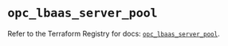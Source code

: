 # `opc_lbaas_server_pool`

Refer to the Terraform Registry for docs: [`opc_lbaas_server_pool`](https://registry.terraform.io/providers/hashicorp/opc/1.4.1/docs/resources/lbaas_server_pool).
